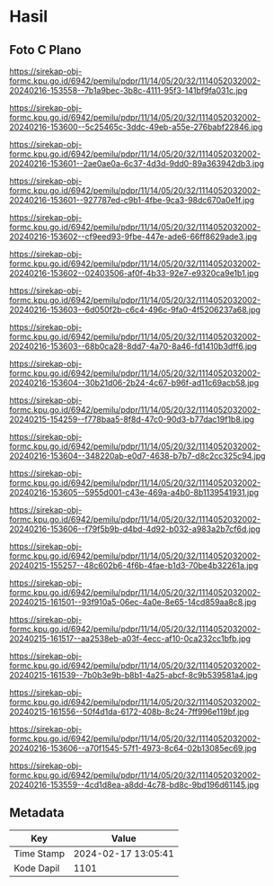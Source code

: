 # Hasil

## Foto C Plano

https://sirekap-obj-formc.kpu.go.id/6942/pemilu/pdpr/11/14/05/20/32/1114052032002-20240216-153558--7b1a9bec-3b8c-4111-95f3-141bf9fa031c.jpg

https://sirekap-obj-formc.kpu.go.id/6942/pemilu/pdpr/11/14/05/20/32/1114052032002-20240216-153600--5c25465c-3ddc-49eb-a55e-276babf22846.jpg

https://sirekap-obj-formc.kpu.go.id/6942/pemilu/pdpr/11/14/05/20/32/1114052032002-20240216-153601--2ae0ae0a-6c37-4d3d-9dd0-89a363942db3.jpg

https://sirekap-obj-formc.kpu.go.id/6942/pemilu/pdpr/11/14/05/20/32/1114052032002-20240216-153601--927787ed-c9b1-4fbe-9ca3-98dc670a0e1f.jpg

https://sirekap-obj-formc.kpu.go.id/6942/pemilu/pdpr/11/14/05/20/32/1114052032002-20240216-153602--cf9eed93-9fbe-447e-ade6-66ff8629ade3.jpg

https://sirekap-obj-formc.kpu.go.id/6942/pemilu/pdpr/11/14/05/20/32/1114052032002-20240216-153602--02403506-af0f-4b33-92e7-e9320ca9e1b1.jpg

https://sirekap-obj-formc.kpu.go.id/6942/pemilu/pdpr/11/14/05/20/32/1114052032002-20240216-153603--6d050f2b-c6c4-496c-9fa0-4f5206237a68.jpg

https://sirekap-obj-formc.kpu.go.id/6942/pemilu/pdpr/11/14/05/20/32/1114052032002-20240216-153603--68b0ca28-8dd7-4a70-8a46-fd1410b3dff6.jpg

https://sirekap-obj-formc.kpu.go.id/6942/pemilu/pdpr/11/14/05/20/32/1114052032002-20240216-153604--30b21d06-2b24-4c67-b96f-ad11c69acb58.jpg

https://sirekap-obj-formc.kpu.go.id/6942/pemilu/pdpr/11/14/05/20/32/1114052032002-20240215-154259--f778baa5-8f8d-47c0-90d3-b77dac19f1b8.jpg

https://sirekap-obj-formc.kpu.go.id/6942/pemilu/pdpr/11/14/05/20/32/1114052032002-20240216-153604--348220ab-e0d7-4638-b7b7-d8c2cc325c94.jpg

https://sirekap-obj-formc.kpu.go.id/6942/pemilu/pdpr/11/14/05/20/32/1114052032002-20240216-153605--5955d001-c43e-469a-a4b0-8b1139541931.jpg

https://sirekap-obj-formc.kpu.go.id/6942/pemilu/pdpr/11/14/05/20/32/1114052032002-20240216-153606--f79f5b9b-d4bd-4d92-b032-a983a2b7cf6d.jpg

https://sirekap-obj-formc.kpu.go.id/6942/pemilu/pdpr/11/14/05/20/32/1114052032002-20240215-155257--48c602b6-4f6b-4fae-b1d3-70be4b32261a.jpg

https://sirekap-obj-formc.kpu.go.id/6942/pemilu/pdpr/11/14/05/20/32/1114052032002-20240215-161501--93f910a5-06ec-4a0e-8e65-14cd859aa8c8.jpg

https://sirekap-obj-formc.kpu.go.id/6942/pemilu/pdpr/11/14/05/20/32/1114052032002-20240215-161517--aa2538eb-a03f-4ecc-af10-0ca232cc1bfb.jpg

https://sirekap-obj-formc.kpu.go.id/6942/pemilu/pdpr/11/14/05/20/32/1114052032002-20240215-161539--7b0b3e9b-b8b1-4a25-abcf-8c9b539581a4.jpg

https://sirekap-obj-formc.kpu.go.id/6942/pemilu/pdpr/11/14/05/20/32/1114052032002-20240215-161556--50f4d1da-6172-408b-8c24-7ff996e119bf.jpg

https://sirekap-obj-formc.kpu.go.id/6942/pemilu/pdpr/11/14/05/20/32/1114052032002-20240216-153606--a70f1545-57f1-4973-8c64-02b13085ec69.jpg

https://sirekap-obj-formc.kpu.go.id/6942/pemilu/pdpr/11/14/05/20/32/1114052032002-20240216-153559--4cd1d8ea-a8dd-4c78-bd8c-9bd196d61145.jpg


## Metadata

| Key        | Value               |
| ---------- | ------------------- |
| Time Stamp | 2024-02-17 13:05:41 |
| Kode Dapil | 1101                |



